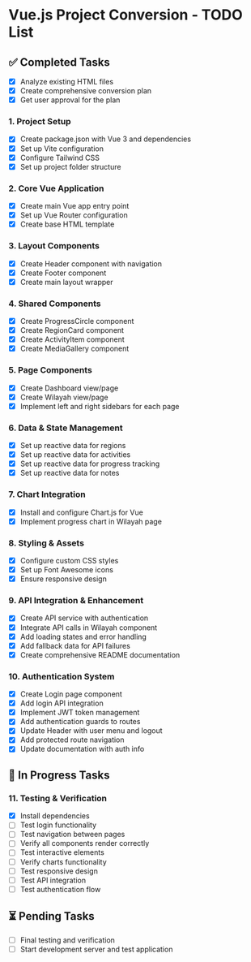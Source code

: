 # Vue.js Project Conversion - TODO List

## ✅ Completed Tasks
- [x] Analyze existing HTML files
- [x] Create comprehensive conversion plan
- [x] Get user approval for the plan

### 1. Project Setup
- [x] Create package.json with Vue 3 and dependencies
- [x] Set up Vite configuration
- [x] Configure Tailwind CSS
- [x] Set up project folder structure

### 2. Core Vue Application
- [x] Create main Vue app entry point
- [x] Set up Vue Router configuration
- [x] Create base HTML template

### 3. Layout Components
- [x] Create Header component with navigation
- [x] Create Footer component
- [x] Create main layout wrapper

### 4. Shared Components
- [x] Create ProgressCircle component
- [x] Create RegionCard component
- [x] Create ActivityItem component
- [x] Create MediaGallery component

### 5. Page Components
- [x] Create Dashboard view/page
- [x] Create Wilayah view/page
- [x] Implement left and right sidebars for each page

### 6. Data & State Management
- [x] Set up reactive data for regions
- [x] Set up reactive data for activities
- [x] Set up reactive data for progress tracking
- [x] Set up reactive data for notes

### 7. Chart Integration
- [x] Install and configure Chart.js for Vue
- [x] Implement progress chart in Wilayah page

### 8. Styling & Assets
- [x] Configure custom CSS styles
- [x] Set up Font Awesome icons
- [x] Ensure responsive design

### 9. API Integration & Enhancement
- [x] Create API service with authentication
- [x] Integrate API calls in Wilayah component
- [x] Add loading states and error handling
- [x] Add fallback data for API failures
- [x] Create comprehensive README documentation

### 10. Authentication System
- [x] Create Login page component
- [x] Add login API integration
- [x] Implement JWT token management
- [x] Add authentication guards to routes
- [x] Update Header with user menu and logout
- [x] Add protected route navigation
- [x] Update documentation with auth info

## 🔄 In Progress Tasks

### 11. Testing & Verification
- [x] Install dependencies
- [ ] Test login functionality
- [ ] Test navigation between pages
- [ ] Verify all components render correctly
- [ ] Test interactive elements
- [ ] Verify charts functionality
- [ ] Test responsive design
- [ ] Test API integration
- [ ] Test authentication flow

## ⏳ Pending Tasks
- [ ] Final testing and verification
- [ ] Start development server and test application
